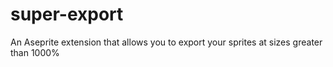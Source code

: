 # super-export
An Aseprite extension that allows you to export your sprites at sizes greater than 1000%
